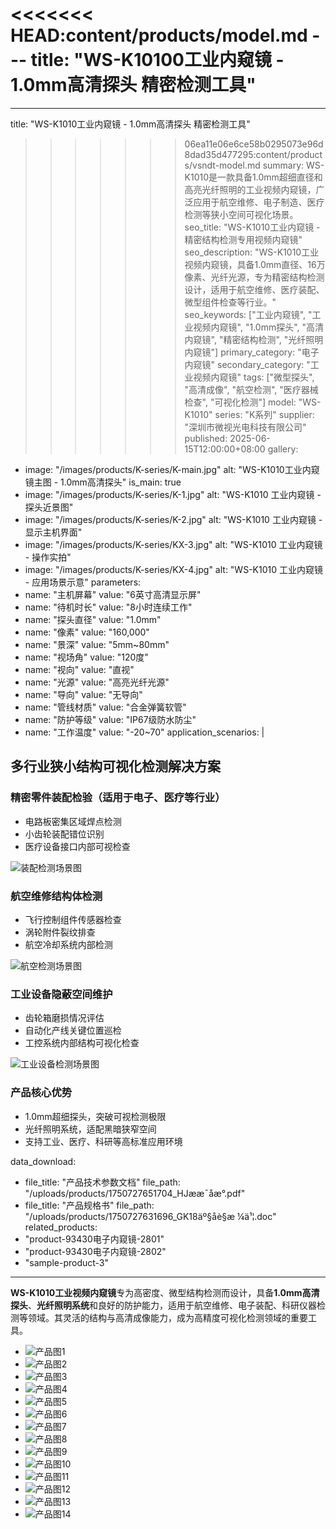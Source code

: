 <<<<<<< HEAD:content/products/model.md
﻿---
title: "WS-K10100工业内窥镜 - 1.0mm高清探头 精密检测工具"
=======
---
title: "WS-K1010工业内窥镜 - 1.0mm高清探头 精密检测工具"
>>>>>>> 06ea11e06e6ce58b0295073e96d8dad35d477295:content/products/vsndt-model.md
summary: WS-K1010是一款具备1.0mm超细直径和高亮光纤照明的工业视频内窥镜，广泛应用于航空维修、电子制造、医疗检测等狭小空间可视化场景。
seo_title: "WS-K1010工业内窥镜 - 精密结构检测专用视频内窥镜"
seo_description: "WS-K1010工业视频内窥镜，具备1.0mm直径、16万像素、光纤光源，专为精密结构检测设计，适用于航空维修、医疗装配、微型组件检查等行业。"
seo_keywords: ["工业内窥镜", "工业视频内窥镜", "1.0mm探头", "高清内窥镜", "精密结构检测", "光纤照明内窥镜"]
primary_category: "电子内窥镜"
secondary_category: "工业视频内窥镜"
tags: ["微型探头", "高清成像", "航空检测", "医疗器械检查", "可视化检测"]
model: "WS-K1010"
series: "K系列"
supplier: "深圳市微视光电科技有限公司"
published: 2025-06-15T12:00:00+08:00
gallery:
  - image: "/images/products/K-series/K-main.jpg"
    alt: "WS-K1010工业内窥镜主图 - 1.0mm高清探头"
    is_main: true
  - image: "/images/products/K-series/K-1.jpg"
    alt: "WS-K1010 工业内窥镜 - 探头近景图"
  - image: "/images/products/K-series/K-2.jpg"
    alt: "WS-K1010 工业内窥镜 - 显示主机界面"
  - image: "/images/products/K-series/KX-3.jpg"
    alt: "WS-K1010 工业内窥镜 - 操作实拍"
  - image: "/images/products/K-series/KX-4.jpg"
    alt: "WS-K1010 工业内窥镜 - 应用场景示意"
parameters:
  - name: "主机屏幕"
    value: "6英寸高清显示屏"
  - name: "待机时长"
    value: "8小时连续工作"
  - name: "探头直径"
    value: "1.0mm"
  - name: "像素"
    value: "160,000"
  - name: "景深"
    value: "5mm~80mm"
  - name: "视场角"
    value: "120度"
  - name: "视向"
    value: "直视"
  - name: "光源"
    value: "高亮光纤光源"
  - name: "导向"
    value: "无导向"
  - name: "管线材质"
    value: "合金弹簧软管"
  - name: "防护等级"
    value: "IP67级防水防尘"
  - name: "工作温度"
    value: "-20~70"
application_scenarios: |
  ## 多行业狭小结构可视化检测解决方案

  ### 精密零件装配检验（适用于电子、医疗等行业）

  - 电路板密集区域焊点检测
  - 小齿轮装配错位识别
  - 医疗设备接口内部可视检查

  ![装配检测场景图](/images/application/electric-1.jpg)

  ### 航空维修结构体检测

  - 飞行控制组件传感器检查
  - 涡轮附件裂纹排查
  - 航空冷却系统内部检测

  ![航空检测场景图](/images/application/air-1.jpg)

  ### 工业设备隐蔽空间维护

  - 齿轮箱磨损情况评估
  - 自动化产线关键位置巡检
  - 工控系统内部结构可视化检查

  ![工业设备检测场景图](/images/application/pipe-1.jpg)

  ### 产品核心优势

  - 1.0mm超细探头，突破可视检测极限
  - 光纤照明系统，适配黑暗狭窄空间
  - 支持工业、医疗、科研等高标准应用环境

data_download:
  - file_title: "产品技术参数文档"
    file_path: "/uploads/products/1750727651704_HJææ¯åæ°.pdf"
  - file_title: "产品规格书"
    file_path: "/uploads/products/1750727631696_GK18äº§åè§æ ¼ä¹¦.doc"
related_products:
  - "product-93430电子内窥镜-2801"
  - "product-93430电子内窥镜-2802"
  - "sample-product-3"
---

**WS-K1010工业视频内窥镜**专为高密度、微型结构检测而设计，具备**1.0mm高清探头**、**光纤照明系统**和良好的防护能力，适用于航空维修、电子装配、科研仪器检测等领域。其灵活的结构与高清成像能力，成为高精度可视化检测领域的重要工具。

- ![产品图1](/images/products/K-series/KX-1.jpg)
- ![产品图2](/images/products/K-series/KX-2.jpg)
- ![产品图3](/images/products/K-series/KX-3.jpg)
- ![产品图4](/images/products/K-series/KX-4.jpg)
- ![产品图5](/images/products/K-series/KX-5.jpg)
- ![产品图6](/images/products/K-series/KX-6.jpg)
- ![产品图7](/images/products/K-series/KX-7.jpg)
- ![产品图8](/images/products/K-series/KX-8.jpg)
- ![产品图9](/images/products/K-series/KX-9.jpg)
- ![产品图10](/images/products/K-series/KX-10.jpg)
- ![产品图11](/images/products/K-series/KX-11.jpg)
- ![产品图12](/images/products/K-series/KX-12.jpg)
- ![产品图13](/images/products/K-series/KX-13.jpg)
- ![产品图14](/images/products/K-series/KX-14.jpg)
